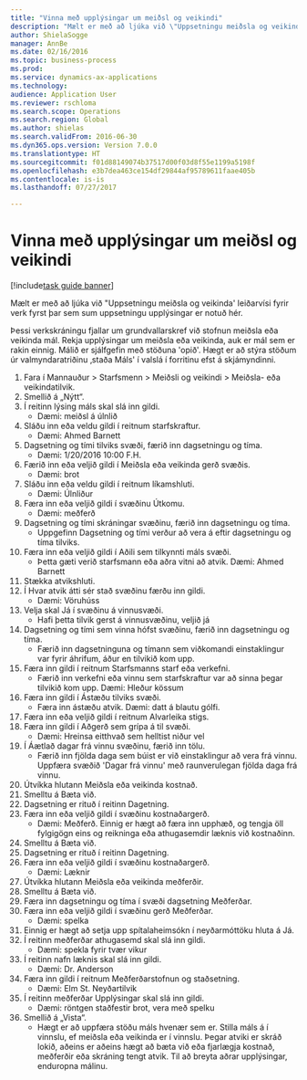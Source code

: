 ```yaml
--- 
title: "Vinna með upplýsingar um meiðsl og veikindi"
description: "Mælt er með að ljúka við \"Uppsetningu meiðsla og veikinda' leiðarvísi fyrir verk fyrst þar sem sum uppsetningu upplýsingar er notuð hér."
author: ShielaSogge
manager: AnnBe
ms.date: 02/16/2016
ms.topic: business-process
ms.prod: 
ms.service: dynamics-ax-applications
ms.technology: 
audience: Application User
ms.reviewer: rschloma
ms.search.scope: Operations
ms.search.region: Global
ms.author: shielas
ms.search.validFrom: 2016-06-30
ms.dyn365.ops.version: Version 7.0.0
ms.translationtype: HT
ms.sourcegitcommit: f01d88149074b37517d00f03d8f55e1199a5198f
ms.openlocfilehash: e3b7dea463ce154df29844af95789611faae405b
ms.contentlocale: is-is
ms.lasthandoff: 07/27/2017

---
```

# <a name="maintain-employee-injury-and-illness-information"></a>Vinna með upplýsingar um meiðsl og veikindi

[!include[task guide banner](../../includes/task-guide-banner.md)]

Mælt er með að ljúka við "Uppsetningu meiðsla og veikinda' leiðarvísi fyrir verk fyrst þar sem sum uppsetningu upplýsingar er notuð hér. 



Þessi verkskráningu fjallar um grundvallarskref við stofnun meiðsla eða veikinda mál. Rekja upplýsingar um meiðsla eða veikinda, auk er mál sem er rakin einnig.  Málið er sjálfgefin með stöðuna 'opið'.  Hægt er að stýra stöðum úr valmyndaratriðinu ‚staða Máls' í valslá í forritinu efst á skjámyndinni.

1. Fara í Mannauður > Starfsmenn > Meiðsli og veikindi > Meiðsla- eða veikindatilvik.
2. Smellið á „Nýtt“.
3. Í reitinn lýsing máls skal slá inn gildi.
    * Dæmi: meiðsl á úlnlið  
4. Sláðu inn eða veldu gildi í reitnum starfskraftur.
    * Dæmi: Ahmed Barnett  
5. Dagsetning og tími tilviks svæði, færið inn dagsetningu og tíma.
    * Dæmi: 1/20/2016 10:00 F.H.  
6. Færið inn eða veljið gildi í Meiðsla eða veikinda gerð svæðis.
    * Dæmi: brot  
7. Sláðu inn eða veldu gildi í reitnum líkamshluti.
    * Dæmi: Úlnliður  
8. Færa inn eða veljið gildi í svæðinu Útkomu.
    * Dæmi: meðferð  
9. Dagsetning og tími skráningar svæðinu, færið inn dagsetningu og tíma.
    * Uppgefinn Dagsetning og tími verður að vera á eftir dagsetningu og tíma tilviks.  
10. Færa inn eða veljið gildi í Aðili sem tilkynnti máls svæði.
    * Þetta gæti verið starfsmann eða aðra vitni að atvik.  Dæmi: Ahmed Barnett  
11. Stækka atvikshluti.
12. Í Hvar atvik átti sér stað svæðinu færðu inn gildi.
    * Dæmi: Vöruhúss  
13. Velja skal Já í svæðinu á vinnusvæði.
    * Hafi þetta tilvik gerst á vinnusvæðinu, veljið já  
14. Dagsetning og tími sem vinna hófst svæðinu, færið inn dagsetningu og tíma.
    * Færið inn dagsetninguna og tímann sem viðkomandi einstaklingur var fyrir áhrifum, áður en tilvikið kom upp.  
15. Færa inn gildi í reitnum Starfsmanns starf eða verkefni.
    * Færið inn verkefni eða vinnu sem starfskraftur var að sinna þegar tilvikið kom upp.  Dæmi: Hleður kössum  
16. Færa inn gildi í Ástæðu tilviks svæði.
    * Færa inn ástæðu atvik.  Dæmi: datt á blautu gólfi.  
17. Færa inn eða veljið gildi í reitnum Alvarleika stigs.
18. Færa inn gildi í Aðgerð sem grípa á til svæði.
    * Dæmi: Hreinsa eitthvað sem helltist niður vel  
19. Í Áætlað dagar frá vinnu svæðinu, færið inn tölu.
    * Færið inn fjölda daga sem búist er við einstaklingur að vera frá vinnu.  Uppfæra svæðið 'Dagar frá vinnu' með raunverulegan fjölda daga frá vinnu.  
20. Útvíkka hlutann Meiðsla eða veikinda kostnað.
21. Smelltu á Bæta við.
22. Dagsetning er rituð í reitinn Dagetning.
23. Færa inn eða veljið gildi í svæðinu kostnaðargerð.
    * Dæmi: Meðferð. Einnig er hægt að færa inn upphæð, og tengja öll fylgigögn eins og reikninga eða athugasemdir læknis við kostnaðinn.  
24. Smelltu á Bæta við.
25. Dagsetning er rituð í reitinn Dagetning.
26. Færa inn eða veljið gildi í svæðinu kostnaðargerð.
    * Dæmi: Læknir  
27. Útvíkka hlutann Meiðsla eða veikinda meðferðir.
28. Smelltu á Bæta við.
29. Færa inn dagsetningu og tíma í svæði dagsetning Meðferðar.
30. Færa inn eða veljið gildi í svæðinu gerð Meðferðar.
    * Dæmi: spelka  
31. Einnig er hægt að setja upp spítalaheimsókn í neyðarmóttöku hluta á Já.
32. Í reitinn meðferðar athugasemd skal slá inn gildi.
    * Dæmi: spekla fyrir tvær vikur  
33. Í reitinn nafn læknis skal slá inn gildi.
    * Dæmi: Dr. Anderson  
34. Færa inn gildi í reitnum Meðferðarstofnun og staðsetning.
    * Dæmi: Elm St. Neyðartilvik  
35. Í reitinn meðferðar Upplýsingar skal slá inn gildi.
    * Dæmi: röntgen staðfestir brot, vera með spelku  
36. Smellið á „Vista“.
    * Hægt er að uppfæra stöðu máls hvenær sem er.  Stilla máls á í vinnslu, ef meiðsla eða veikinda er í vinnslu.  Þegar atviki er skráð lokið, aðeins er aðeins hægt að bæta við eða fjarlægja kostnað, meðferðir eða skráning tengt atvik.  Til að breyta aðrar upplýsingar, enduropna málinu.  


